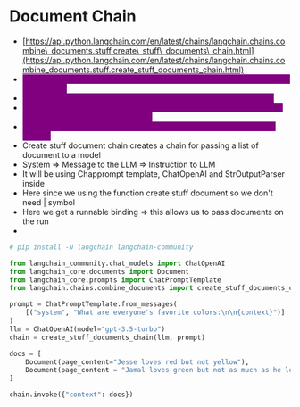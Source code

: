# Document Chain

* [https://api.python.langchain.com/en/latest/chains/langchain.chains.combine\_documents.stuff.create\_stuff\_documents\_chain.html](https://api.python.langchain.com/en/latest/chains/langchain.chains.combine_documents.stuff.create_stuff_documents_chain.html)
* <mark style="color:purple;background-color:purple;">**Retriever queries the VectorDB to get the most relevant documents for your query.**</mark>
* <mark style="color:purple;background-color:purple;">**These retrieved documents are then passed to a Document Chain.**</mark>
* <mark style="color:purple;background-color:purple;">**The Document Chain feeds the documents (usually chunk by chunk) along with the query into the LLM.**</mark>
* <mark style="color:purple;background-color:purple;">**The LLM processes these inputs and generates the final answer or output.**</mark>
* Create stuff document chain creates a chain for passing a list of document to a model
* System ⇒ Message to the LLM ⇒ Instruction to LLM
* It will be using Chapprompt template, ChatOpenAI and StrOutputParser inside
* Here since we using the function create stuff document so we don't need | symbol
* Here we get a runnable binding ⇒ this allows us to pass documents on the run
*

```python
# pip install -U langchain langchain-community

from langchain_community.chat_models import ChatOpenAI
from langchain_core.documents import Document
from langchain_core.prompts import ChatPromptTemplate
from langchain.chains.combine_documents import create_stuff_documents_chain

prompt = ChatPromptTemplate.from_messages(
    [("system", "What are everyone's favorite colors:\n\n{context}")]
)
llm = ChatOpenAI(model="gpt-3.5-turbo")
chain = create_stuff_documents_chain(llm, prompt)

docs = [
    Document(page_content="Jesse loves red but not yellow"),
    Document(page_content = "Jamal loves green but not as much as he loves orange")
]

chain.invoke({"context": docs})
```
